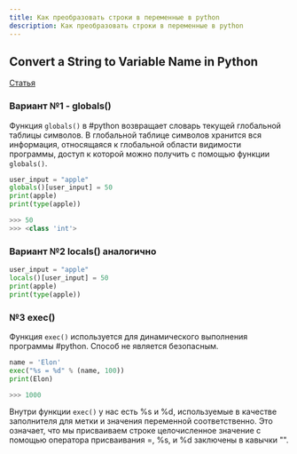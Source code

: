 ```yaml
---
title: Как преобразовать строки в переменные в python
description: Как преобразовать строки в переменные в python
---
```


## Convert a String to Variable Name in Python

[Статья](https://www.delftstack.com/howto/python/python-string-to-variable-name/)

### Вариант №1 - globals()

Функция `globals()` в #python возвращает словарь текущей глобальной таблицы символов. В глобальной таблице символов хранится вся информация, относящаяся к глобальной области видимости программы, доступ к которой можно получить с помощью функции `globals()`.

```python
user_input = "apple"
globals()[user_input] = 50
print(apple)
print(type(apple))

>>> 50
>>> <class 'int'>
```

### Вариант №2 locals() аналогично

```python
user_input = "apple"
locals()[user_input] = 50
print(apple)
print(type(apple))
```

### №3 exec()

Функция `exec()` используется для динамического выполнения программы #python. Способ не является безопасным.

```python
name = 'Elon'
exec("%s = %d" % (name, 100))
print(Elon)

>>> 1000
```

Внутри функции `exec()` у нас есть %s и %d, используемые в качестве заполнителя для метки и значения переменной соответственно. Это означает, что мы присваиваем строке целочисленное значение с помощью оператора присваивания =, %s, и %d заключены в кавычки "".
